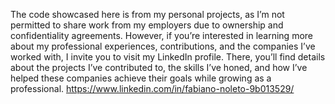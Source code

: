 The code showcased here is from my personal projects, as I’m not permitted to share work from my employers due to ownership and confidentiality agreements. However, if you’re interested in learning more about my professional experiences, contributions, and the companies I’ve worked with, I invite you to visit my LinkedIn profile. There, you’ll find details about the projects I’ve contributed to, the skills I’ve honed, and how I’ve helped these companies achieve their goals while growing as a professional. https://www.linkedin.com/in/fabiano-noleto-9b013529/
